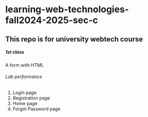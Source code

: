 # learning-web-technologies-fall2024-2025-sec-c

## This repo is for university webtech course

##### 1st class

A form with HTML

###### Lab performance

1. Login page
2. Registration page
3. Home page
4. Forgot Password page
